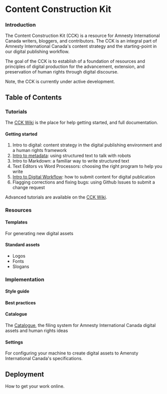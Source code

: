 Content Construction Kit
==========

### Introduction

The Content Construction Kit (CCK) is a resource for Amnesty International Canada writers, bloggers, and contributors. The CCK is an integral part of Amnesty International Canada's content strategy and the starting-point in our digital publishing workflow.

The goal of the CCK is to establish of a foundation of resources and principles of digital production for the advancement, extension, and preservation of human rights through digital discourse.

Note, the CCK is currently under active development.

## Table of Contents

### Tutorials

The [CCK Wiki](https://github.com/AmnestyInternational/ContentKit/wiki) is the place for help getting started, and full documentation.

#### Getting started
1. Intro to digital: content strategy in the digital publishing environment and a human rights framework
1. [Intro to metadata](https://github.com/AmnestyInternational/ContentKit/wiki/Introduction-to-Metadata): using structured text to talk with robots
1. Intro to Markdown: a familiar way to write structured text
1. Text Editors vs Word Processors: choosing the right program to help you write
1. [Intro to Digital Workflow](https://github.com/AmnestyInternational/ContentKit/wiki/How-to-Submit-New-Content): how to submit content for digital publication
1. Flagging corrections and fixing bugs: using Github Issues to submit a change request

Advanced tutorials are available on the [CCK Wiki](https://github.com/AmnestyInternational/ContentKit/wiki).

### Resources

#### Templates

For generating new digital assets

#### Standard assets

- Logos
- Fonts
- Slogans

### Implementation

#### Style guide

#### Best practices

#### Catalogue

The [Catalogue](https://github.com/AmnestyInternational/ContentKit/blob/master/catalogue.md), the filing system for Amnesty International Canada digital assets and human rights ideas

#### Settings

For configuring your machine to create digital assets to Amensty International Canada's specifications.

## Deployment

How to get your work online.

